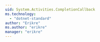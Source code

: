 ```yaml
---
uid: System.Activities.CompletionCallback
ms.technology: 
  - "dotnet-standard"
author: "Erikre"
ms.author: "erikre"
manager: "erikre"
---
```

